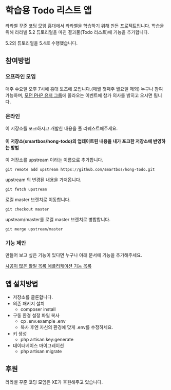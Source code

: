 # 학습용 Todo 리스트 앱
라라벨 꾸준 코딩 모임 홍대에서 라라벨을 학습하기 위해 만든 프로젝트입니다. 학습을 위해 라라벨 5.2 튜토리얼을 마친 결과물(Todo 리스트)에 기능을 추가합니다.
 
5.2의 튜토리얼을 5.4로 수행했습니다.

## 참여방법
### 오프라인 모임
매주 수요일 오후 7시에 홍대 토즈에 모입니다.(매월 첫째주 월요일 제외) 누구나 참여 가능하며, [모던 PHP 유저 그룹](https://www.facebook.com/groups/655071604594451)에 올라오는 이벤트에 참가 의사를 밝히고 오시면 됩니다.  

### 온라인
이 저장소를 포크하시고 개발한 내용을 풀 리퀘스트해주세요.

#### 이 저장소(smartbos/hong-todo)의 업데이트된 내용을 내가 포크한 저장소에 반영하는 방법

이 저장소를 upstream 이라는 이름으로 추가합니다.

```
git remote add upstream https://github.com/smartbos/hong-todo.git
```

upstream 의 변경된 내용을 가져옵니다.

```
git fetch upstream
```

로컬 master 브랜치로 이동합니다.

```
git checkout master
```

upsteam/master를 로컬 master 브랜치로 병합합니다.

```
git merge upstream/master
```
### 기능 제안
만들어 보고 싶은 기능이 있다면 누구나 아래 문서에 기능을 추가해주세요.

[사공이 많은 할일 목록 애플리케이션 기능 목록](https://docs.google.com/spreadsheets/d/11WQDfvgTCVr6ciEZcNvdnsOWow_m7ygDC9w6EnxbO2g/edit?usp=sharing)

## 앱 설치방법

- 저장소를 클론합니다.
- 의존 패키지 설치
    - composer install
- 구동 환경 설정 파일 복사 
    - cp .env.example .env
    - 복사 후엔 자신의 환경에 맞게 .env를 수정하세요.
- 키 생성
    - php artisan key:generate
- 데이터베이스 마이그레이션
    - php artisan migrate

## 후원
라라벨 꾸준 코딩 모임은 XE가 후원해주고 있습니다.